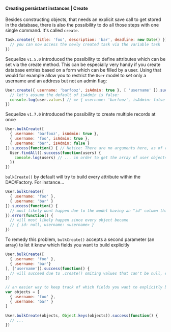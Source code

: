 #### Creating persistant instances | Create

Besides constructing objects, that needs an explicit save call to get stored in the database, there is also the possibility to do all those steps with one single command. It's called `create`.

```js
Task.create({ title: 'foo', description: 'bar', deadline: new Date() }).success(function(task) {
  // you can now access the newly created task via the variable task
})
```

Sequelize `v1.5.0` introduced the possibility to define attributes which can be set via the create method. This can be especially very handy if you create database entries based on a form which can be filled by a user. Using that would for example allow you to restrict the `User` model to set only a username and an address but not an admin flag:

```js
User.create({ username: 'barfooz', isAdmin: true }, [ 'username' ]).success(function(user) {
  // let's assume the default of isAdmin is false:
  console.log(user.values) // => { username: 'barfooz', isAdmin: false }
})
```
Sequelize `v1.7.0` introduced the possibility to create multiple records at once

```js
User.bulkCreate([
  { username: 'barfooz', isAdmin: true },
  { username: 'foo', isAdmin: true },
  { username: 'bar', isAdmin: false }
]).success(function() { // Notice: There are no arguments here, as of right now you'll have to...
  User.findAll().success(function(users) {
    console.log(users) // ... in order to get the array of user objects
  })
})
```

```bulkCreate()``` by default will try to build every attribute within the DAO/Factory. For instance...

```js
User.bulkCreate([
  { username: 'foo' },
  { username: 'bar' }
]).success(function() {
  // most likely wont happen due to the model having an "id" column that's a sequence/serial/auto increment primary key (which isn't allowed to be null)
}).error(function() {
  // will most likely happen since every object became
  // { id: null, username: <username> }
})
```

To remedy this problem, ```bulkCreate()``` accepts a second parameter (an array) to let it know which fields you want to build explicitly

```js
User.bulkCreate([
  { username: 'foo' },
  { username: 'bar'}
], ['username']).success(function() {
  // will succeed due to .create() omiting values that can't be null, etc.
})

// an easier way to keep track of which fields you want to explicitly build, use Object.keys() like so
var objects = [
  { username: 'foo' },
  { username: 'bar' }
]

User.bulkCreate(objects, Object.keys(objects)).success(function() {
  // ...
})
```
